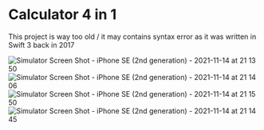 # Calculator 4 in 1

This project is way too old / it may contains syntax error as it was written in Swift 3 back in 2017

![Simulator Screen Shot - iPhone SE (2nd generation) - 2021-11-14 at 21 13 50](https://user-images.githubusercontent.com/5106303/141688488-3fc80108-47a5-41db-927b-04cb86110b32.png)
![Simulator Screen Shot - iPhone SE (2nd generation) - 2021-11-14 at 21 14 06](https://user-images.githubusercontent.com/5106303/141688490-d32a8992-35b7-4a65-8d28-b843e4d91ac7.png)
![Simulator Screen Shot - iPhone SE (2nd generation) - 2021-11-14 at 21 15 50](https://user-images.githubusercontent.com/5106303/141688467-7871a23c-12c0-41ad-9b96-a87716e7413b.png)
![Simulator Screen Shot - iPhone SE (2nd generation) - 2021-11-14 at 21 14 45](https://user-images.githubusercontent.com/5106303/141688485-9f71b380-30c8-44d2-9eb6-04411782de3c.png)
